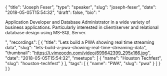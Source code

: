 {
  "title": "Joseph Feser",
  "type": "speaker",
  "slug": "joseph-feser",
  "date": "2018-05-05T15:54:32",
  "draft": false,
  "bio": "<p>Application Developer and Database Administrator in a wide variety of business applications. Particularly interested in client/server and relational database design using MS-SQL Server.</p>",
  "recordings": [
    {
      "title": "Lets build a PWA showing real time streaming data",
      "slug": "lets-build-a-pwa-showing-real-time-streaming-data",
      "thumbnail": "https://i.vimeocdn.com/video/699642399_295x166.jpg",
      "date": "2018-05-05T15:54:32",
      "meetups": [
        {
          "name": "Houston Techfest",
          "slug": "houston-techfest"
        }
      ],
      "tags": [
        {
          "name": "PWA",
          "slug": "pwa"
        }
      ]
    }
  ]
}